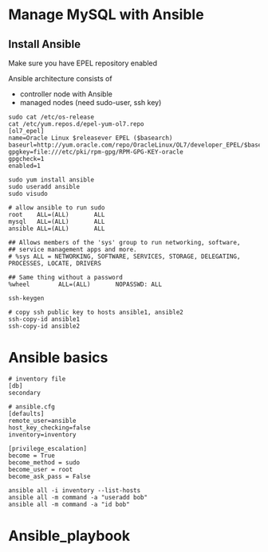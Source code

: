 # Manage MySQL with Ansible

## Install Ansible

Make sure you have EPEL repository enabled  

Ansible architecture consists of 

* controller node with Ansible
* managed nodes (need sudo-user, ssh key)

```
sudo cat /etc/os-release
cat /etc/yum.repos.d/epel-yum-ol7.repo
[ol7_epel]
name=Oracle Linux $releasever EPEL ($basearch)
baseurl=http://yum.oracle.com/repo/OracleLinux/OL7/developer_EPEL/$basearch/
gpgkey=file:///etc/pki/rpm-gpg/RPM-GPG-KEY-oracle
gpgcheck=1
enabled=1

sudo yum install ansible
sudo useradd ansible
sudo visudo

# allow ansible to run sudo
root    ALL=(ALL)       ALL
mysql   ALL=(ALL)       ALL
ansible ALL=(ALL)       ALL

## Allows members of the 'sys' group to run networking, software,
## service management apps and more.
# %sys ALL = NETWORKING, SOFTWARE, SERVICES, STORAGE, DELEGATING, PROCESSES, LOCATE, DRIVERS

## Same thing without a password
%wheel        ALL=(ALL)       NOPASSWD: ALL

ssh-keygen

# copy ssh public key to hosts ansible1, ansible2
ssh-copy-id ansible1
ssh-copy-id ansible2
```

# Ansible basics

```
# inventory file 
[db]
secondary

# ansible.cfg
[defaults]
remote_user=ansible
host_key_checking=false
inventory=inventory

[privilege_escalation]
become = True
become_method = sudo
become_user = root
become_ask_pass = False
```

```
ansible all -i inventory --list-hosts
ansible all -m command -a "useradd bob"
ansible all -m command -a "id bob"
```

# Ansible_playbook






